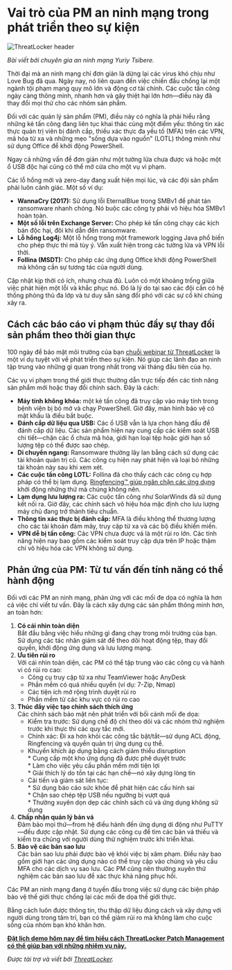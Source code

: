 # Vai trò của PM an ninh mạng trong phát triển theo sự kiện

![ThreatLocker header](https://www.bleepstatic.com/content/posts/2025/07/23/threatlocker-leading-with-urgency.jpg)

_Bài viết bởi chuyên gia an ninh mạng Yuriy Tsibere._

Thời đại mà an ninh mạng chỉ đơn giản là dừng lại các virus khó chịu như Love Bug đã qua. Ngày nay, nó liên quan đến việc chiến đấu chống lại một ngành tội phạm mạng quy mô lớn và động cơ tài chính. Các cuộc tấn công ngày càng thông minh, nhanh hơn và gây thiệt hại lớn hơn—điều này đã thay đổi mọi thứ cho các nhóm sản phẩm.

Đối với các quản lý sản phẩm (PM), điều này có nghĩa là phải hiểu rằng những kẻ tấn công đang liên tục khai thác cùng một điểm yếu: thông tin xác thực quản trị viên bị đánh cắp, thiếu xác thực đa yếu tố (MFA) trên các VPN, mã hóa từ xa và những mẹo "sống dựa vào nguồn" (LOTL) thông minh như sử dụng Office để khởi động PowerShell.

Ngay cả những vấn đề đơn giản như một tường lửa chưa được vá hoặc một ổ USB độc hại cũng có thể mở cửa cho một vụ vi phạm.

Các lỗ hổng mới và zero-day đang xuất hiện mọi lúc, và các đội sản phẩm phải luôn cảnh giác. Một số ví dụ:

* **WannaCry (2017):** Sử dụng lỗi EternalBlue trong SMBv1 để phát tán ransomware nhanh chóng. Nó buộc các công ty phải vô hiệu hóa SMBv1 hoàn toàn.
* **Một số lỗi trên Exchange Server:** Cho phép kẻ tấn công chạy các kịch bản độc hại, đôi khi dẫn đến ransomware.
* **Lỗ hổng Log4j:** Một lỗ hổng trong một framework logging Java phổ biến cho phép thực thi mã tùy ý. Vẫn xuất hiện trong các tường lửa và VPN lỗi thời.
* **Follina (MSDT):** Cho phép các ứng dụng Office khởi động PowerShell mà không cần sự tương tác của người dùng.

Cập nhật kịp thời có ích, nhưng chưa đủ. Luôn có một khoảng trống giữa việc phát hiện một lỗi và khắc phục nó. Đó là lý do tại sao các đội cần có hệ thống phòng thủ đa lớp và tư duy sẵn sàng đối phó với các sự cố khi chúng xảy ra.

## Cách các báo cáo vi phạm thúc đẩy sự thay đổi sản phẩm theo thời gian thực

100 ngày để bảo mật môi trường của bạn [chuỗi webinar từ ThreatLocker](https://www.youtube.com/playlist?list=PLErDVxBnz0lxGJ7hb9-RWv9bizYCxnJ-g) là một ví dụ tuyệt vời về phát triển theo sự kiện. Nó giúp các lãnh đạo an ninh tập trung vào những gì quan trọng nhất trong vài tháng đầu tiên của họ.

Các vụ vi phạm trong thế giới thực thường dẫn trực tiếp đến các tính năng sản phẩm mới hoặc thay đổi chính sách. Đây là cách:

* **Máy tính không khóa:** một kẻ tấn công đã truy cập vào máy tính trong bệnh viện bị bỏ mở và chạy PowerShell. Giờ đây, màn hình bảo vệ có mật khẩu là điều bắt buộc.
* **Đánh cắp dữ liệu qua USB:** Các ổ USB vẫn là lựa chọn hàng đầu để đánh cắp dữ liệu. Các sản phẩm hiện nay cung cấp các kiểm soát USB chi tiết—chặn các ổ chưa mã hóa, giới hạn loại tệp hoặc giới hạn số lượng tệp có thể được sao chép.
* **Di chuyển ngang:** Ransomware thường lây lan bằng cách sử dụng các tài khoản quản trị cũ. Các công cụ hiện nay phát hiện và loại bỏ những tài khoản này sau khi xem xét.
* **Các cuộc tấn công LOTL:** Follina đã cho thấy cách các công cụ hợp pháp có thể bị lạm dụng. [Ringfencing™ giúp ngăn chặn các ứng dụng](https://www.threatlocker.com/platform/ringfencing) khởi động những thứ mà chúng không nên.
* **Lạm dụng lưu lượng ra:** Các cuộc tấn công như SolarWinds đã sử dụng kết nối ra. Giờ đây, các chính sách vô hiệu hóa mặc định cho lưu lượng máy chủ đang trở thành tiêu chuẩn.
* **Thông tin xác thực bị đánh cắp:** MFA là điều không thể thương lượng cho các tài khoản đám mây, truy cập từ xa và các bộ điều khiển miền.
* **VPN dễ bị tấn công:** Các VPN chưa được vá là một rủi ro lớn. Các tính năng hiện nay bao gồm các kiểm soát truy cập dựa trên IP hoặc thậm chí vô hiệu hóa các VPN không sử dụng.

## Phản ứng của PM: Từ tư vấn đến tính năng có thể hành động

Đối với các PM an ninh mạng, phản ứng với các mối đe dọa có nghĩa là hơn cả việc chỉ viết tư vấn. Đây là cách xây dựng các sản phẩm thông minh hơn, an toàn hơn:

1. **Có cái nhìn toàn diện**  
   Bắt đầu bằng việc hiểu những gì đang chạy trong môi trường của bạn. Sử dụng các tác nhân giám sát để theo dõi hoạt động tệp, thay đổi quyền, khởi động ứng dụng và lưu lượng mạng.
2. **Ưu tiên rủi ro**  
   Với cái nhìn toàn diện, các PM có thể tập trung vào các công cụ và hành vi có rủi ro cao:  
   * Công cụ truy cập từ xa như TeamViewer hoặc AnyDesk  
   * Phần mềm có quá nhiều quyền (ví dụ: 7-Zip, Nmap)  
   * Các tiện ích mở rộng trình duyệt rủi ro  
   * Phần mềm từ các khu vực có rủi ro cao
3. **Thúc đẩy việc tạo chính sách thích ứng**  
   Các chính sách bảo mật nên phát triển với bối cảnh mối đe dọa:  
   * Kiểm tra trước: Sử dụng chế độ chỉ theo dõi và các nhóm thử nghiệm trước khi thực thi các quy tắc mới.  
   * Chính xác: Đi xa hơn khỏi các công tắc bật/tắt—sử dụng ACL động, Ringfencing và quyền quản trị ứng dụng cụ thể.  
   * Khuyến khích áp dụng bằng cách giảm thiểu disruption  
         * Cung cấp một kho ứng dụng đã được phê duyệt trước  
         * Làm cho việc yêu cầu phần mềm mới tiện lợi  
         * Giải thích lý do tồn tại các hạn chế—nó xây dựng lòng tin  
   * Cải tiến và giám sát liên tục:  
         * Sử dụng báo cáo sức khỏe để phát hiện các cấu hình sai  
         * Chặn sao chép tệp USB nếu ngưỡng bị vượt quá  
         * Thường xuyên dọn dẹp các chính sách cũ và ứng dụng không sử dụng
4. **Chấp nhận quản lý bản vá**  
   Đảm bảo mọi thứ—from hệ điều hành đến ứng dụng di động như PuTTY—đều được cập nhật. Sử dụng các công cụ để tìm các bản vá thiếu và kiểm tra chúng với người dùng thử nghiệm trước khi triển khai.
5. **Bảo vệ các bản sao lưu**  
   Các bản sao lưu phải được bảo vệ khỏi việc bị xâm phạm. Điều này bao gồm giới hạn các ứng dụng nào có thể truy cập vào chúng và yêu cầu MFA cho các dịch vụ sao lưu. Các PM cũng nên thường xuyên thử nghiệm các bản sao lưu để xác thực khả năng phục hồi.

Các PM an ninh mạng đang ở tuyến đầu trong việc sử dụng các biện pháp bảo vệ thế giới thực chống lại các mối đe dọa thế giới thực.

Bằng cách luôn được thông tin, thu thập dữ liệu đúng cách và xây dựng với người dùng trong tâm trí, bạn có thể giảm rủi ro mà không làm cho cuộc sống của nhóm bạn khó khăn hơn.

**[Đặt lịch demo hôm nay để tìm hiểu cách ThreatLocker Patch Management có thể giúp bạn với những nhiệm vụ này.](https://www.threatlocker.com/platform/patch-management?utm%5Fsource=bleeping%5Fcomputer&utm%5Fmedium=sponsor&utm%5Fcampaign=yuriy%5F1%5Fq3%5F25&utm%5Fcontent=yuriy%5F1&utm%5Fterm=article)**

_Được tài trợ và viết bởi [ThreatLocker](https://www.threatlocker.com/pages/application-control-allowlisting?utm%5Fsource=bleeping%5Fcomputer&utm%5Fmedium=sponsor&utm%5Fcampaign=yuriy%5F1%5Fq3%5F25&utm%5Fcontent=yuriy%5F1&utm%5Fterm=article)._